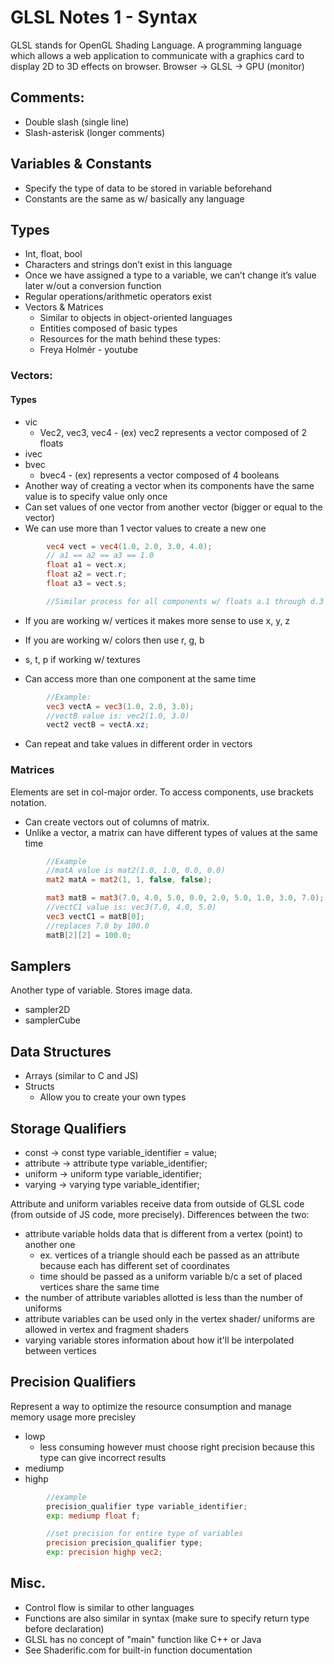 # GLSL Notes 1 - Syntax

GLSL stands for OpenGL Shading Language. A programming language which allows a web application to communicate with a graphics card to display 2D to 3D effects on browser. Browser -> GLSL -> GPU (monitor)

 ## Comments:
* Double slash (single line)
* Slash-asterisk (longer comments)
## Variables & Constants
* Specify the type of data to be stored in variable beforehand
* Constants are the same as w/ basically any language
## Types
* Int, float, bool
* Characters and strings don’t exist in this language
* Once we have assigned a type to a variable, we can’t change it’s value later w/out a conversion function
* Regular operations/arithmetic operators exist
* Vectors & Matrices
    * Similar to objects in object-oriented languages
    * Entities composed of basic types
    * Resources for the math behind these types:
    * Freya Holmér - youtube

### Vectors:
#### Types
* vic 
    * Vec2, vec3, vec4 - (ex) vec2 represents a vector composed of 2 floats
* ivec
* bvec
    * bvec4 - (ex) represents a vector composed of 4 booleans
* Another way of creating a vector when its components have the same value is to specify value only once
* Can set values of one vector from another vector (bigger or equal to the vector)
* We can use more than 1 vector values to create a new one

```glsl
        vec4 vect = vec4(1.0, 2.0, 3.0, 4.0);
        // a1 == a2 == a3 == 1.0
        float a1 = vect.x;
        float a2 = vect.r;
        float a3 = vect.s;

        //Similar process for all components w/ floats a.1 through d.3 (4.0)
```

* If you are working w/ vertices it makes more sense to use x, y, z
* If you are working w/ colors then use r, g, b
* s, t, p if working w/ textures

* Can access more than one component at the same time

```glsl
        //Example:
        vec3 vectA = vec3(1.0, 2.0, 3.0);
        //vectB value is: vec2(1.0, 3.0)
        vect2 vectB = vectA.xz;
```
* Can repeat and take values in different order in vectors

### Matrices
Elements are set in col-major order. To access components, use brackets notation. 

* Can create vectors out of columns of matrix. 
* Unlike a vector, a matrix can have different types of values at the same time

```glsl
        //Example
        //matA value is mat2(1.0, 1.0, 0.0, 0.0)
        mat2 matA = mat2(1, 1, false, false);

        mat3 matB = mat3(7.0, 4.0, 5.0, 0.0, 2.0, 5.0, 1.0, 3.0, 7.0);
        //vectC1 value is: vec3(7.0, 4.0, 5.0)
        vec3 vectC1 = matB[0];
        //replaces 7.0 by 100.0
        matB[2][2] = 100.0;
```

## Samplers
Another type of variable. Stores image data. 
* sampler2D
* samplerCube

## Data Structures 

* Arrays (similar to C and JS)
* Structs
    * Allow you to create your own types

## Storage Qualifiers
* const -> const type variable_identifier = value;
* attribute -> attribute type variable_identifier;
* uniform -> uniform type variable_identifier;
* varying -> varying type variable_identifier;

Attribute and uniform variables receive data from outside of GLSL code (from outside of JS code, more precisely). Differences between the two:
* attribute variable holds data that is different from a vertex (point) to another one
    * ex. vertices of a triangle should each be passed as an attribute because each has different set of coordinates
    * time should be passed as a uniform variable b/c a set of placed vertices share the same time
* the number of attribute variables allotted is less than the number of uniforms
* attribute variables can be used only in the vertex shader/ uniforms are allowed in vertex and fragment shaders
* varying variable stores information about how it'll be interpolated between vertices

## Precision Qualifiers
Represent a way to optimize the resource consumption and manage memory usage more precisley 

* lowp
    * less consuming however must choose right precision because this type can give incorrect results 
* mediump
* highp

```glsl
        //example
        precision_qualifier type variable_identifier;
        exp: mediump float f;

        //set precision for entire type of variables
        precision precision_qualifier type;
        exp: precision highp vec2;
```



## Misc.
* Control flow is similar to other languages
* Functions are also similar in syntax (make sure to specify return type before declaration)
* GLSL has no concept of "main" function like C++ or Java
* See Shaderific.com for built-in function documentation


